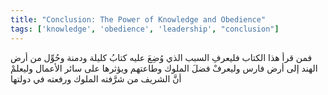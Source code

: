```yaml
---
title: "Conclusion: The Power of Knowledge and Obedience"
tags: ['knowledge', 'obedience', 'leadership', "conclusion"]
---
```


 فمن قرأ هذا الكتاب فليعرفِ السبب الذي وُضِعَ عليه كتابُ كليلة ودمنة وحُوِّل من أرض الهند إلى أرض فارس وليعرفْ فضلَ الملوك وطاعتهم ويؤثرها على سائر الأعمال وليعلمْ أنَّ الشريف من شرَّفته الملوك ورفعته في دولتها
